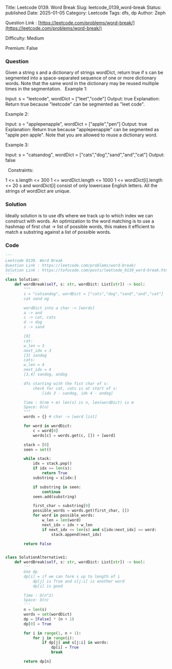 Title: Leetcode 0139. Word Break
Slug: leetcode_0139_word-break
Status: published
Date: 2025-01-05
Category: Leetcode
Tags: dfs, dp
Author: Zeph

Question Link : [https://leetcode.com/problems/word-break/](https://leetcode.com/problems/word-break/)

Difficulty: Medium

Premium: False

### Question
Given a string s and a dictionary of strings wordDict, return true if s can be segmented into a space-separated sequence of one or more dictionary words.
Note that the same word in the dictionary may be reused multiple times in the segmentation.
 
Example 1:

Input: s = "leetcode", wordDict = ["leet","code"]
Output: true
Explanation: Return true because "leetcode" can be segmented as "leet code".

Example 2:

Input: s = "applepenapple", wordDict = ["apple","pen"]
Output: true
Explanation: Return true because "applepenapple" can be segmented as "apple pen apple".
Note that you are allowed to reuse a dictionary word.

Example 3:

Input: s = "catsandog", wordDict = ["cats","dog","sand","and","cat"]
Output: false

 
Constraints:

1 <= s.length <= 300
1 <= wordDict.length <= 1000
1 <= wordDict[i].length <= 20
s and wordDict[i] consist of only lowercase English letters.
All the strings of wordDict are unique.

### Solution

Ideally solution is to use dfs where we track up to which index we can construct with words. An optimization to the word matching is to use a hashmap of first chat -> list of possible words, this makes it efficient to match a substring against a list of possible words.

### Code
```python
'''
Leetcode 0139. Word Break
Question Link : https://leetcode.com/problems/word-break/
Solution Link : https://tofucode.com/posts/leetcode_0139_word-break.html
'''
class Solution:
    def wordBreak(self, s: str, wordDict: List[str]) -> bool:
        """
        s = "catsandog", wordDict = ["cats","dog","sand","and","cat"]
        cat sand og

        wordDict into a char -> [words]
        a -> and
        c -> cat, cats
        d -> dog
        s -> sand

        [0]
        cat:
        w_len = 3
        next_idx = 3
        [3] sandog
        cats:
        w_len = 4
        next_idx = 4
        [3,4] sandog, andog

        dfs starting with the fist char of s:
            check for cat, cats is at start of s:
                [idx 3 - sandog, idx 4 - andog]

        Time : O(nm + m) len(s) is n, len(wordDict) is m
        Space: O(n)
        """
        words = {} # char -> [word list]

        for word in wordDict:
            c = word[0]
            words[c] = words.get(c, []) + [word]

        stack = [0]
        seen = set()

        while stack:
            idx = stack.pop()
            if idx == len(s):
                return True
            substring = s[idx:]

            if substring in seen:
                continue
            seen.add(substring)

            first_char = substring[0]
            possible_words = words.get(first_char, [])
            for word in possible_words:
                w_len = len(word)
                next_idx = idx + w_len
                if next_idx <= len(s) and s[idx:next_idx] == word:
                    stack.append(next_idx)

        return False


class SolutionAlternative1:
    def wordBreak(self, s: str, wordDict: List[str]) -> bool:
        '''
        Use dp
        dp[i] = if we can form s up to length of i
            dp[j] is True and s[j:i] is another word
            dp[i] is good

        Time : O(n^2)
        Space: O(n)
        '''
        n = len(s)
        words = set(wordDict)
        dp = [False] * (n + 1)
        dp[0] = True

        for i in range(1, n + 1):
            for j in range(i):
                if dp[j] and s[j:i] in words:
                    dp[i] = True
                    break

        return dp[n]
```

